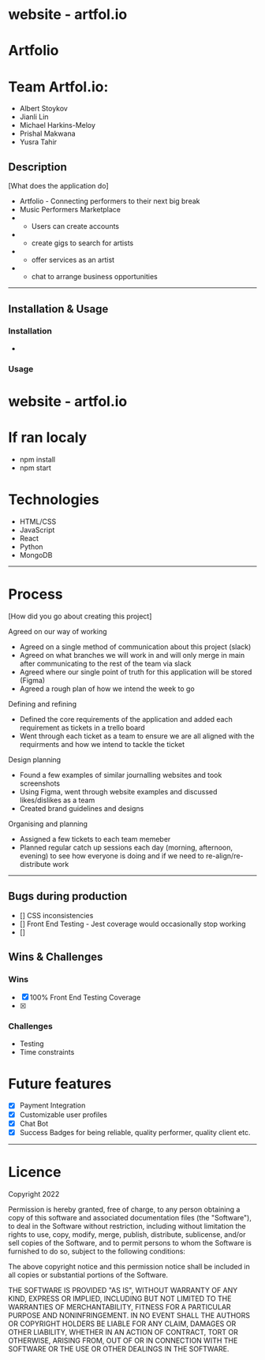 
# website - artfol.io
# Artfolio
# Team Artfol.io:
- Albert Stoykov
- Jianli Lin
- Michael Harkins-Meloy
- Prishal Makwana
- Yusra Tahir 

## Description 
[What does the application do]
  * Artfolio - Connecting performers to their next big break 
  * Music Performers Marketplace
  * - Users can create accounts 
  * - create gigs to search for artists
  * - offer services as an artist
  * - chat to arrange business opportunities 

---

## Installation & Usage

### Installation

- 

### Usage
# website - artfol.io
# If ran localy
- npm install
- npm start

# Technologies 

- HTML/CSS
- JavaScript
- React 
- Python
- MongoDB 
---

# Process

[How did you go about creating this project]

Agreed on our way of working 
- Agreed on a single method of communication about this project (slack)
- Agreed on what branches we will work in and will only merge in main after communicating to the rest of the team via slack 
- Agreed where our single point of truth for this application will be stored (Figma) 
- Agreed a rough plan of how we intend the week to go 

Defining and refining  
- Defined the core requirements of the application and added each requirement as tickets in a trello board  
- Went through each ticket as a team to ensure we are all aligned with the requirments and how we intend to tackle the ticket 

Design planning 
- Found a few examples of similar journalling websites and took screenshots
- Using Figma, went through website examples and discussed likes/dislikes as a team
- Created brand guidelines and designs

Organising and planning 
- Assigned a few tickets to each team memeber 
- Planned regular catch up sessions each day (morning, afternoon, evening) to see how everyone is doing and if we need to re-align/re-distribute work 

---

## Bugs during production
- [] CSS inconsistencies
- [] Front End Testing - Jest coverage would occasionally stop working
- []

## Wins & Challenges

### Wins

- [x] 100% Front End Testing Coverage 
- [x] 

### Challenges

- Testing
- Time constraints

# Future features 

- [x] Payment Integration
- [x] Customizable user profiles 
- [x] Chat Bot
- [x] Success Badges for being reliable, quality performer, quality client etc.

---

# Licence  

Copyright 2022

Permission is hereby granted, free of charge, to any person obtaining a copy of this software and associated documentation files (the "Software"), to deal in the Software without restriction, including without limitation the rights to use, copy, modify, merge, publish, distribute, sublicense, and/or sell copies of the Software, and to permit persons to whom the Software is furnished to do so, subject to the following conditions:

The above copyright notice and this permission notice shall be included in all copies or substantial portions of the Software.

THE SOFTWARE IS PROVIDED "AS IS", WITHOUT WARRANTY OF ANY KIND, EXPRESS OR IMPLIED, INCLUDING BUT NOT LIMITED TO THE WARRANTIES OF MERCHANTABILITY, FITNESS FOR A PARTICULAR PURPOSE AND NONINFRINGEMENT. IN NO EVENT SHALL THE AUTHORS OR COPYRIGHT HOLDERS BE LIABLE FOR ANY CLAIM, DAMAGES OR OTHER LIABILITY, WHETHER IN AN ACTION OF CONTRACT, TORT OR OTHERWISE, ARISING FROM, OUT OF OR IN CONNECTION WITH THE SOFTWARE OR THE USE OR OTHER DEALINGS IN THE SOFTWARE.
